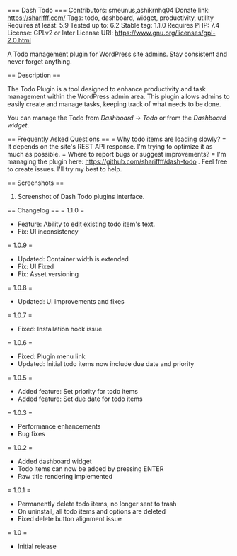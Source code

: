 === Dash Todo ===
Contributors: smeunus,ashikrnhq04
Donate link: https://sharifff.com/
Tags: todo, dashboard, widget, productivity, utility
Requires at least: 5.9
Tested up to: 6.2
Stable tag: 1.1.0
Requires PHP: 7.4
License: GPLv2 or later
License URI: https://www.gnu.org/licenses/gpl-2.0.html

A Todo management plugin for WordPress site admins. Stay consistent and never forget anything.

== Description ==

The Todo Plugin is a tool designed to enhance productivity and task management within the WordPress admin area. This plugin allows admins to easily create and manage tasks, keeping track of what needs to be done.

You can manage the Todo from _Dashboard -> Todo_ or from the _Dashboard widget_.

== Frequently Asked Questions ==
= Why todo items are loading slowly? =
It depends on the site's REST API response. I'm trying to optimize it as much as possible.
= Where to report bugs or suggest improvements? =
I'm managing the plugin here: https://github.com/shariffff/dash-todo . Feel free to create issues. I'll try my best to help.

== Screenshots ==

1. Screenshot of Dash Todo plugins interface.

== Changelog ==
= 1.1.0 =

- Feature: Ability to edit existing todo item's text.
- Fix: UI inconsistency

= 1.0.9 =

- Updated: Container width is extended
- Fix: UI Fixed
- Fix: Asset versioning

= 1.0.8 =

- Updated: UI improvements and fixes

= 1.0.7 =

- Fixed: Installation hook issue

= 1.0.6 =

- Fixed: Plugin menu link
- Updated: Initial todo items now include due date and priority

= 1.0.5 =

- Added feature: Set priority for todo items
- Added feature: Set due date for todo items

= 1.0.3 =

- Performance enhancements
- Bug fixes

= 1.0.2 =

- Added dashboard widget
- Todo items can now be added by pressing ENTER
- Raw title rendering implemented

= 1.0.1 =

- Permanently delete todo items, no longer sent to trash
- On uninstall, all todo items and options are deleted
- Fixed delete button alignment issue

= 1.0 =

- Initial release
